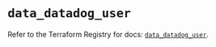 # `data_datadog_user`

Refer to the Terraform Registry for docs: [`data_datadog_user`](https://registry.terraform.io/providers/datadog/datadog/3.62.0/docs/data-sources/user).
